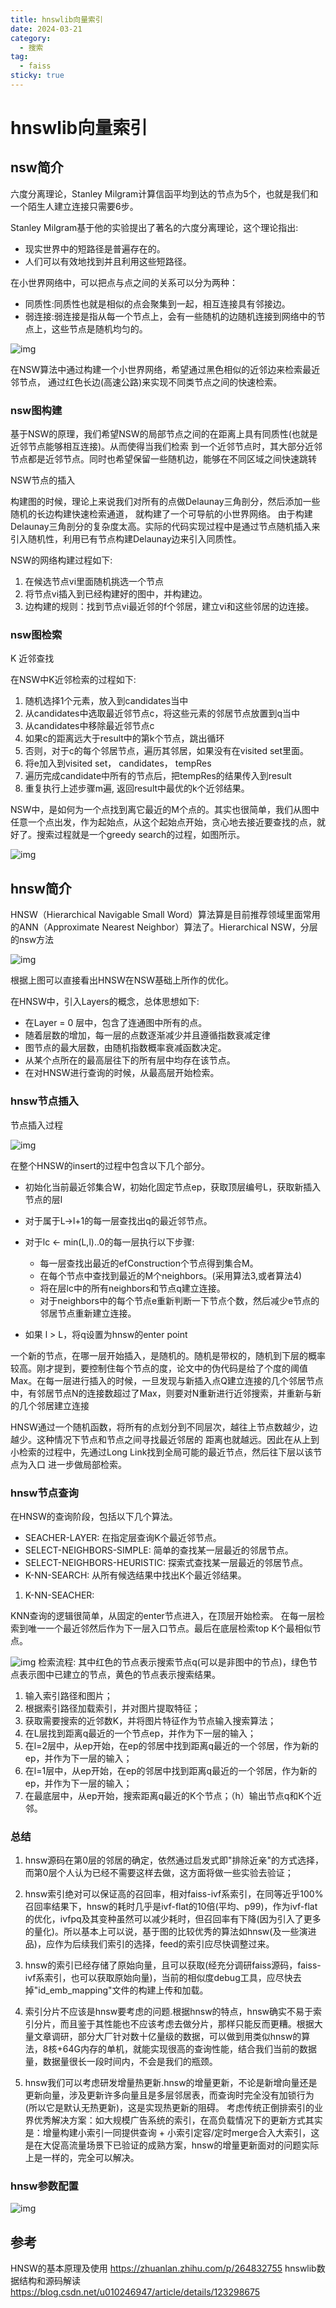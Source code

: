 ```yaml
---
title: hnswlib向量索引
date: 2024-03-21
category:
  - 搜索
tag:
  - faiss
sticky: true
---
```


# hnswlib向量索引
## nsw简介
六度分离理论，Stanley Milgram计算信函平均到达的节点为5个，也就是我们和一个陌生人建立连接只需要6步。

Stanley Milgram基于他的实验提出了著名的六度分离理论，这个理论指出:
- 现实世界中的短路径是普遍存在的。
- 人们可以有效地找到并且利用这些短路径。

在小世界网络中，可以把点与点之间的关系可以分为两种：
- 同质性:同质性也就是相似的点会聚集到一起，相互连接具有邻接边。
- 弱连接:弱连接是指从每一个节点上，会有一些随机的边随机连接到网络中的节点上，这些节点是随机均匀的。

![img](../images/nsw_global.webp)
<!-- ![img](/images/nsw_global.webp) -->
在NSW算法中通过构建一个小世界网络，希望通过黑色相似的近邻边来检索最近邻节点， 通过红色长边(高速公路)来实现不同类节点之间的快速检索。
### nsw图构建
基于NSW的原理，我们希望NSW的局部节点之间的在距离上具有同质性(也就是近邻节点能够相互连接)。从而使得当我们检索 到一个近邻节点时，其大部分近邻节点都是近邻节点。同时也希望保留一些随机边，能够在不同区域之间快速跳转

NSW节点的插入

构建图的时候，理论上来说我们对所有的点做Delaunay三角剖分，然后添加一些随机的长边构建快速检索通道， 就构建了一个可导航的小世界网络。
由于构建Delaunay三角剖分的复杂度太高。实际的代码实现过程中是通过节点随机插入来引入随机性，利用已有节点构建Delaunay边来引入同质性。

NSW的网络构建过程如下:
1. 在候选节点vi里面随机挑选一个节点
2. 将节点vi插入到已经构建好的图中，并构建边。
3. 边构建的规则：找到节点vi最近邻的f个邻居，建立vi和这些邻居的边连接。

### nsw图检索
K 近邻查找

在NSW中K近邻检索的过程如下:
1. 随机选择1个元素，放入到candidates当中
2. 从candidates中选取最近邻节点c，将这些元素的邻居节点放置到q当中
3. 从candidates中移除最近邻节点c
4. 如果c的距离远大于result中的第k个节点，跳出循环
5. 否则，对于c的每个邻居节点，遍历其邻居，如果没有在visited set里面。
6. 将e加入到visited set， candidates， tempRes
7. 遍历完成candidate中所有的节点后，把tempRes的结果传入到result
8. 重复执行上述步骤m遍, 返回result中最优的k个近邻结果。

NSW中，是如何为一个点找到离它最近的M个点的。其实也很简单，我们从图中任意一个点出发，作为起始点，从这个起始点开始，贪心地去接近要查找的点，就好了。搜索过程就是一个greedy search的过程，如图所示。

![img](../images/nsw_search.webp)

## hnsw简介
HNSW（Hierarchical Navigable Small Word）算法算是目前推荐领域里面常用的ANN（Approximate Nearest Neighbor）算法了。Hierarchical NSW，分层的nsw方法

![img](../images/hnsw_global.webp)
<!-- ![img](/images/hnsw_global.webp) -->

根据上图可以直接看出HNSW在NSW基础上所作的优化。

在HNSW中，引入Layers的概念，总体思想如下:
- 在Layer = 0 层中，包含了连通图中所有的点。
- 随着层数的增加，每一层的点数逐渐减少并且遵循指数衰减定律
- 图节点的最大层数，由随机指数概率衰减函数决定。
- 从某个点所在的最高层往下的所有层中均存在该节点。
- 在对HNSW进行查询的时候，从最高层开始检索。

### hnsw节点插入
节点插入过程

![img](../images/hnsw_insert.webp)
<!-- ![img](/images/hnsw_insert.webp) -->


在整个HNSW的insert的过程中包含以下几个部分。
- 初始化当前最近邻集合W，初始化固定节点ep，获取顶层编号L，获取新插入节点的层l
- 对于属于L->l+1的每一层查找出q的最近邻节点。
- 对于lc <- min(L,l)..0的每一层执行以下步骤:
  - 每一层查找出最近的efConstruction个节点得到集合M。
  - 在每个节点中查找到最近的M个neighbors。(采用算法3,或者算法4)
  - 将在层lc中的所有neighbors和节点q建立连接。
  - 对于neighbors中的每个节点e重新判断一下节点个数，然后减少e节点的邻居节点重新建立连接。

- 如果 l > L，将q设置为hnsw的enter point


一个新的节点，在哪一层开始插入，是随机的。随机是带权的，随机到下层的概率较高。刚才提到，要控制住每个节点的度，论文中的伪代码是给了个度的阈值Max。在每一层进行插入的时候，一旦发现与新插入点Q建立连接的几个邻居节点中，有邻居节点N的连接数超过了Max，则要对N重新进行近邻搜索，并重新与新的几个邻居建立连接

HNSW通过一个随机函数，将所有的点划分到不同层次，越往上节点数越少，边越少。这种情况下节点和节点之间寻找最近邻居的 距离也就越远。因此在从上到小检索的过程中，先通过Long Link找到全局可能的最近节点，然后往下层以该节点为入口 进一步做局部检索。

### hnsw节点查询
在HNSW的查询阶段，包括以下几个算法。

- SEACHER-LAYER: 在指定层查询K个最近邻节点。
- SELECT-NEIGHBORS-SIMPLE: 简单的查找某一层最近的邻居节点。
- SELECT-NEIGHBORS-HEURISTIC: 探索式查找某一层最近的邻居节点。
- K-NN-SEARCH: 从所有候选结果中找出K个最近邻结果。

1. K-NN-SEACHER:

KNN查询的逻辑很简单，从固定的enter节点进入，在顶层开始检索。 在每一层检索到唯一一个最近邻然后作为下一层入口节点。最后在底层检索top K个最相似节点。

![img](../images/hnsw_search.png)
检索流程:
其中红色的节点表示搜索节点q(可以是非图中的节点)，绿色节点表示图中已建立的节点，黄色的节点表示搜索结果。
1. 输入索引路径和图片；
1. 根据索引路径加载索引，并对图片提取特征；
1. 获取需要搜索的近邻数K，并将图片特征作为节点输入搜索算法；
1. 在L层找到距离q最近的一个节点ep，并作为下一层的输入；
1. 在l=2层中，从ep开始，在ep的邻居中找到距离q最近的一个邻居，作为新的ep，并作为下一层的输入；
1. 在l=1层中，从ep开始，在ep的邻居中找到距离q最近的一个邻居，作为新的ep，并作为下一层的输入；
1. 在最底层中，从ep开始，搜索距离q最近的K个节点；（h）输出节点q和K个近邻。

### 总结
1. hnsw源码在第0层的邻居的确定，依然通过启发式即"排除近亲"的方式选择，而第0层个人认为已经不需要这样去做，这方面将做一些实验去验证；

2. hnsw索引绝对可以保证高的召回率，相对faiss-ivf系索引，在同等近乎100%召回率结果下，hnsw的耗时几乎是ivf-flat的10倍(平均、p99)，作为ivf-flat的优化，ivfpq及其变种虽然可以减少耗时，但召回率有下降(因为引入了更多的量化)。所以基本上可以说，基于图的比较优秀的算法如hnsw(及一些演进品)，应作为后续我们索引的选择，feed的索引应尽快调整过来。

3. hnsw的索引已经存储了原始向量，且可以获取(经充分调研faiss源码，faiss-ivf系索引，也可以获取原始向量)，当前的相似度debug工具，应尽快去掉"id_emb_mapping"文件的构建上传和加载。

4. 索引分片不应该是hnsw要考虑的问题.根据hnsw的特点，hnsw确实不易于索引分片，而且鉴于其性能也不应该考虑去做分片，那样只能反而更糟。根据大量文章调研，部分大厂针对数十亿量级的数据，可以做到用类似hnsw的算法，8核+64G内存的单机，就能实现很高的查询性能，结合我们当前的数据量，数据量很长一段时间内，不会是我们的瓶颈。

5. hnsw我们可以考虑研发增量热更新.hnsw的增量更新，不论是新增向量还是更新向量，涉及更新许多向量且是多层邻居表，而查询时完全没有加锁行为(所以它是默认无热更新)，这是实现热更新的阻碍。
考虑传统正倒排索引的业界优秀解决方案：如大规模广告系统的索引，在高负载情况下的更新方式其实是：增量构建小索引一同提供查询 + 小索引定容/定时merge合入大索引，这是在大促高流量场景下已验证的成熟方案，hnsw的增量更新面对的问题实际上是一样的，完全可以解决。
### hnsw参数配置
![img](../images/hnsw_params.png)
## 参考
HNSW的基本原理及使用 https://zhuanlan.zhihu.com/p/264832755
hnswlib数据结构和源码解读 https://blog.csdn.net/u010246947/article/details/123298675
